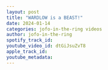 ```yaml
---
layout: post
title: "WARDLOW is a BEAST!"
date: 2024-01-14
categories: jofo-in-the-ring videos
author: jofo-in-the-ring
spotify_track_id: 
youtube_video_id: dtGiJsuZvT8
apple_track_id: 
youtube_metadata: 
---
```

